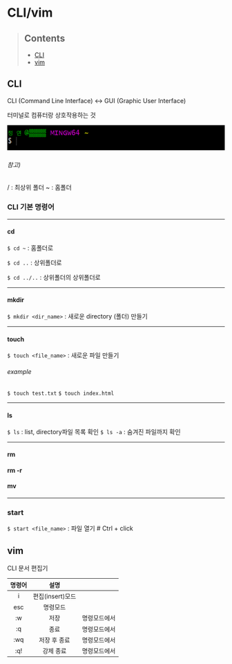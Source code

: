 # CLI/vim



> ## Contents
>
> - [CLI](#cli)
> - [vim](#vim)





## CLI

CLI (Command Line Interface) <-> GUI (Graphic User Interface)

터미널로 컴퓨터랑 상호작용하는 것

![image-20201229230635959](basic.assets/image-20201229230635959.png)

###### 참고)
/ : 최상위 폴더
~ : 홈폴더



### CLI 기본 명령어

---

#### cd
`$ cd ~` : 홈폴더로

`$ cd ..` : 상위폴더로

`$ cd ../..` : 상위폴더의 상위폴더로

---

#### mkdir
`$ mkdir <dir_name>` : 새로운 directory (폴더) 만들기

---

#### touch
`$ touch <file_name>` : 새로운 파일 만들기

###### example
`$ touch test.txt`
`$ touch index.html`

---

#### ls
`$ ls` : list, directory파일 목록 확인
`$ ls -a` : 숨겨진 파일까지 확인

---

#### rm

#### rm -r

#### mv

---

### start

`$ start <file_name>` : 파일 열기 # Ctrl + click



## vim

CLI 문서 편집기

| 명령어 | 설명 |  |
| :--------------: | :--------------: | :--------------: |
| i | 편집(insert)모드 |  |
| esc | 명령모드 |  |
|   :w   |       저장       | 명령모드에서 |
|   :q   |       종료       | 명령모드에서 |
|  :wq   |   저장 후 종료   | 명령모드에서 |
|  :q!   |    강제 종료     | 명령모드에서 |